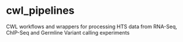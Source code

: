 # cwl_pipelines
CWL workflows and wrappers for processing HTS data from RNA-Seq, ChIP-Seq and Germline Variant calling experiments

